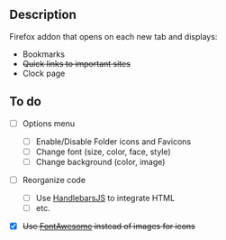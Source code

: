 ## Description
Firefox addon that opens on each new tab and displays:
- Bookmarks
- ~~Quick links to important sites~~
- Clock page

## To do
- [ ] Options menu
	- [ ] Enable/Disable Folder icons and Favicons
	- [ ] Change font (size, color, face, style)
	- [ ] Change background (color, image)
- [ ] Reorganize code 
	- [ ] Use [HandlebarsJS](http://handlebarsjs.com/) to integrate HTML
	- [ ] etc.
- [x] ~~Use [FontAwesome](http://fontawesome.io) instead of images for icons~~



